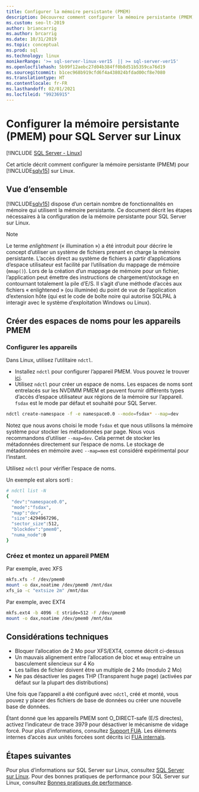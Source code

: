 ```yaml
---
title: Configurer la mémoire persistante (PMEM)
description: Découvrez comment configurer la mémoire persistante (PMEM) pour SQL Server sur Linux et créer des espaces de noms pour les appareils PMEM.
ms.custom: seo-lt-2019
author: briancarrig
ms.author: brcarrig
ms.date: 10/31/2019
ms.topic: conceptual
ms.prod: sql
ms.technology: linux
monikerRange: '>= sql-server-linux-ver15  || >= sql-server-ver15'
ms.openlocfilehash: 5b99f12aebc27d04b384ff0b8d51b5359ca76d19
ms.sourcegitcommit: b1cec968b919cfd6f4a438024bfdad00cf8e7080
ms.translationtype: HT
ms.contentlocale: fr-FR
ms.lasthandoff: 02/01/2021
ms.locfileid: "99236915"
---
```

# <a name="configure-persistent-memory-pmem-for-sql-server-on-linux"></a>Configurer la mémoire persistante (PMEM) pour SQL Server sur Linux

[!INCLUDE [SQL Server - Linux](../includes/applies-to-version/sql-linux.md)]

Cet article décrit comment configurer la mémoire persistante (PMEM) pour [!INCLUDE[sqlv15](../includes/sssql19-md.md)] sur Linux.

## <a name="overview"></a>Vue d’ensemble

[!INCLUDE[sqlv15](../includes/sssql19-md.md)] dispose d’un certain nombre de fonctionnalités en mémoire qui utilisent la mémoire persistante. Ce document décrit les étapes nécessaires à la configuration de la mémoire persistante pour SQL Server sur Linux.

> [!NOTE]
> Le terme _enlightment_ (« illumination ») a été introduit pour décrire le concept d’utiliser un système de fichiers prenant en charge la mémoire persistante. L’accès direct au système de fichiers à partir d’applications d’espace utilisateur est facilité par l’utilisation du mappage de mémoire (`mmap()`). Lors de la création d’un mappage de mémoire pour un fichier, l’application peut émettre des instructions de chargement/stockage en contournant totalement la pile d’E/S. Il s’agit d’une méthode d’accès aux fichiers « enlightened » (ou illuminée) du point de vue de l’application d’extension hôte (qui est le code de boîte noire qui autorise SQLPAL à interagir avec le système d’exploitation Windows ou Linux).

## <a name="create-namespaces-for-pmem-devices"></a>Créer des espaces de noms pour les appareils PMEM

### <a name="configure-the-devices"></a>Configurer les appareils

Dans Linux, utilisez l’utilitaire `ndctl`.

- Installez `ndctl` pour configurer l’appareil PMEM. Vous pouvez le trouver [ici](https://docs.pmem.io/getting-started-guide/installing-ndctl).
- Utilisez `ndctl` pour créer un espace de noms. Les espaces de noms sont entrelacés sur les NVDIMM PMEM et peuvent fournir différents types d’accès d’espace utilisateur aux régions de la mémoire sur l’appareil. `fsdax` est le mode par défaut et souhaité pour SQL Server.

```bash 
ndctl create-namespace -f -e namespace0.0 --mode=fsdax* --map=dev
```

Notez que nous avons choisi le mode `fsdax` et que nous utilisons la mémoire système pour stocker les métadonnées par page. Nous vous recommandons d’utiliser `--map=dev`. Cela permet de stocker les métadonnées directement sur l’espace de noms. Le stockage de métadonnées en mémoire avec `--map=mem` est considéré expérimental pour l’instant.

Utilisez `ndctl` pour vérifier l’espace de noms. 
  
Un exemple est alors sorti :

```bash
# ndctl list -N
{
  "dev":"namespace0.0",
  "mode":"fsdax",
  "map":"dev",
  "size":4294967296,
  "sector_size":512,
  "blockdev":"pmem0",
  "numa_node":0
}
```

### <a name="create-and-mount-pmem-device"></a>Créez et montez un appareil PMEM

Par exemple, avec XFS

```bash
mkfs.xfs -f /dev/pmem0
mount -o dax,noatime /dev/pmem0 /mnt/dax
xfs_io -c "extsize 2m" /mnt/dax
```

Par exemple, avec EXT4

```bash
mkfs.ext4 -b 4096 -E stride=512 -F /dev/pmem0
mount -o dax,noatime /dev/pmem0 /mnt/dax
```

## <a name="technical-considerations"></a>Considérations techniques

- Bloquer l’allocation de 2 Mo pour XFS/EXT4, comme décrit ci-dessus
- Un mauvais alignement entre l’allocation de bloc et `mmap` entraîne un basculement silencieux sur 4 Ko
- Les tailles de fichier doivent être un multiple de 2 Mo (modulo 2 Mo)
- Ne pas désactiver les pages THP (Transparent huge page) (activées par défaut sur la plupart des distributions)

Une fois que l’appareil a été configuré avec `ndctl`, créé et monté, vous pouvez y placer des fichiers de base de données ou créer une nouvelle base de données.

Étant donné que les appareils PMEM sont O_DIRECT-safe (E/S directes), activez l’indicateur de trace 3979 pour désactiver le mécanisme de vidage forcé. Pour plus d’informations, consultez [Support FUA](https://support.microsoft.com/help/4131496/enable-forced-flush-mechanism-in-sql-server-2017-on-linux). Les éléments internes d’accès aux unités forcées sont décrits ici [FUA internals](/archive/blogs/bobsql/sql-server-on-linux-forced-unit-access-fua-internals).

## <a name="next-steps"></a>Étapes suivantes

Pour plus d’informations sur SQL Server sur Linux, consultez [SQL Server sur Linux](sql-server-linux-overview.md).
Pour des bonnes pratiques de performance pour SQL Server sur Linux, consultez [Bonnes pratiques de performance](sql-server-linux-performance-best-practices.md).
